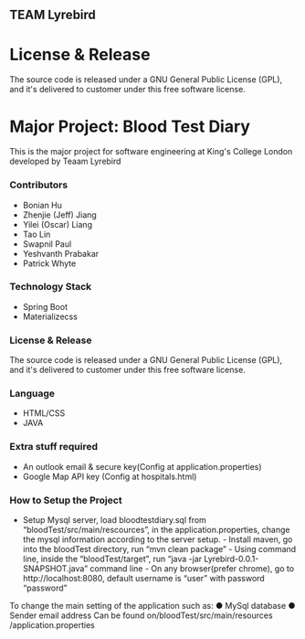 ## TEAM Lyrebird 
# License & Release
The source code is released under a GNU General Public License (GPL), and it's delivered to customer under this free software license.

# Major Project: Blood Test Diary
This is the major project for software engineering at King's College London developed by Teaam Lyrebird


### Contributors
- Bonian Hu 
- Zhenjie (Jeff) Jiang
- Yilei (Oscar) Liang 
- Tao Lin
- Swapnil Paul
- Yeshvanth Prabakar 
- Patrick Whyte

### Technology Stack
- Spring Boot
- Materializecss

### License & Release
The source code is released under a GNU General Public License (GPL), and it's delivered to customer under this free software license.

### Language
- HTML/CSS
- JAVA

### Extra stuff required
- An outlook email & secure key(Config at application.properties)
- Google Map API key (Config at hospitals.html)
### How to Setup the Project 
 
- Setup Mysql server, load bloodtestdiary.sql from “bloodTest/src/main/rescources”, in the application.properties, change the mysql information according to the server setup. - Install maven, go into the bloodTest directory, run “mvn clean package” - Using command line, inside the “bloodTest/target”, run “java -jar Lyrebird-0.0.1-SNAPSHOT.java” command line - On any browser(prefer chrome), go to ​http://localhost:8080​, default username is “user” with password “password” 
 
To change the main setting of the application such as: ● MySql database  ● Sender email address Can be found on ​/​bloodTest​/​src​/​main​/​resources​/application.properties
